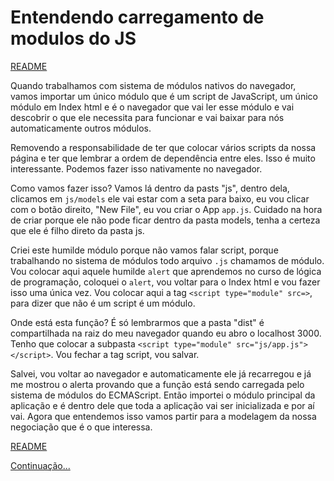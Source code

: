 # Entendendo carregamento de modulos do JS

[README](/README.md)

Quando trabalhamos com sistema de módulos nativos do navegador, vamos importar um único módulo que é um script de JavaScript, um único módulo em Index html e é o navegador que vai ler esse módulo e vai descobrir o que ele necessita para funcionar e vai baixar para nós automaticamente outros módulos.

Removendo a responsabilidade de ter que colocar vários scripts da nossa página e ter que lembrar a ordem de dependência entre eles. Isso é muito interessante. Podemos fazer isso nativamente no navegador.

Como vamos fazer isso? Vamos lá dentro da pasts "js", dentro dela, clicamos em `js/models` ele vai estar com a seta para baixo, eu vou clicar com o botão direito, "New File", eu vou criar o App `app.js`. Cuidado na hora de criar porque ele não pode ficar dentro da pasta models, tenha a certeza que ele é filho direto da pasta js.

Criei este humilde módulo porque não vamos falar script, porque trabalhando no sistema de módulos todo arquivo `.js` chamamos de módulo. Vou colocar aqui aquele humilde `alert` que aprendemos no curso de lógica de programação, coloquei o `alert`, vou voltar para o Index html e vou fazer isso uma única vez. Vou colocar aqui a tag `<script type="module" src=>`, para dizer que não é um script é um módulo.

Onde está esta função? É só lembrarmos que a pasta "dist" é compartilhada na raiz do meu navegador quando eu abro o localhost 3000. Tenho que colocar a subpasta `<script type="module" src="js/app.js"></script>`. Vou fechar a tag script, vou salvar.

Salvei, vou voltar ao navegador e automaticamente ele já recarregou e já me mostrou o alerta provando que a função está sendo carregada pelo sistema de módulos do ECMAScript. Então importei o módulo principal da aplicação e é dentro dele que toda a aplicação vai ser inicializada e por aí vai. Agora que entendemos isso vamos partir para a modelagem da nossa negociação que é o que interessa.

[README](/README.md)


[Continuação...](/estudos/negociacaoModelagemRegras.md)